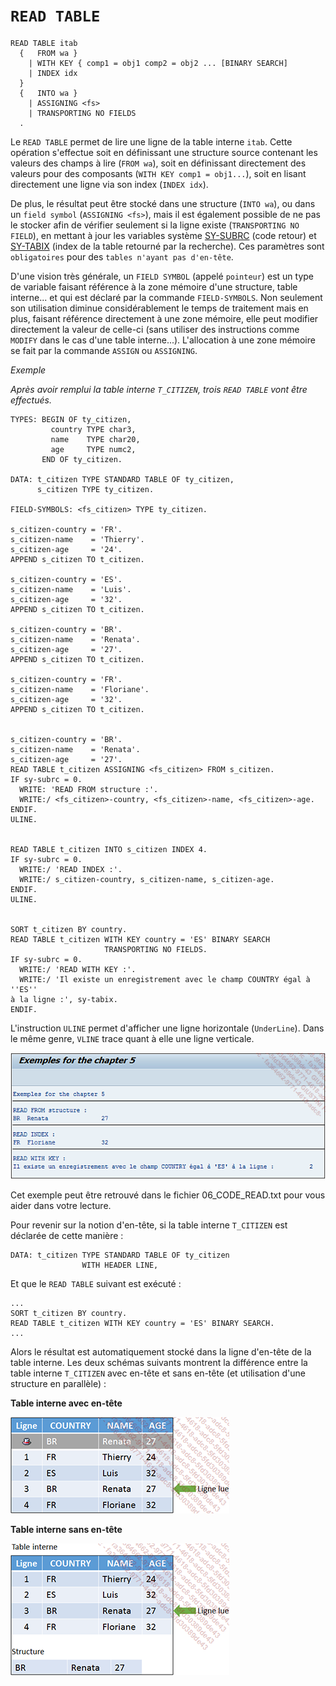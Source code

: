 # **`READ TABLE`**

```JS
READ TABLE itab
  {   FROM wa }
    | WITH KEY { comp1 = obj1 comp2 = obj2 ... [BINARY SEARCH]
    | INDEX idx
  }
  {   INTO wa }
    | ASSIGNING <fs>
    | TRANSPORTING NO FIELDS
  .
```

Le `READ TABLE` permet de lire une ligne de la table interne `itab`. Cette opération s'effectue soit en définissant une structure source contenant les valeurs des champs à lire (`FROM wa`), soit en définissant directement des valeurs pour des composants (`WITH KEY comp1 = obj1...`), soit en lisant directement une ligne via son index (`INDEX idx`).

De plus, le résultat peut être stocké dans une structure (`INTO wa`), ou dans un `field symbol` (`ASSIGNING <fs>`), mais il est également possible de ne pas le stocker afin de vérifier seulement si la ligne existe (`TRANSPORTING NO FIELD`), en mettant à jour les variables système [SY-SUBRC](../../99%20-%20Help/02%20-%20SY-SYSTEM.md) (code retour) et [SY-TABIX](../../99%20-%20Help/02%20-%20SY-SYSTEM.md) (index de la table retourné par la recherche). Ces paramètres sont `obligatoires` pour des `tables n'ayant pas d'en-tête`.

D'une vision très générale, un `FIELD SYMBOL` (appelé `pointeur`) est un type de variable faisant référence à la zone mémoire d'une structure, table interne... et qui est déclaré par la commande `FIELD-SYMBOLS`. Non seulement son utilisation diminue considérablement le temps de traitement mais en plus, faisant référence directement à une zone mémoire, elle peut modifier directement la valeur de celle-ci (sans utiliser des instructions comme `MODIFY` dans le cas d'une table interne...). L'allocation à une zone mémoire se fait par la commande `ASSIGN` ou `ASSIGNING`.

_Exemple_

_Après avoir remplui la table interne `T_CITIZEN`, trois `READ TABLE` vont être effectués._

```JS
TYPES: BEGIN OF ty_citizen,
         country TYPE char3,
         name    TYPE char20,
         age     TYPE numc2,
       END OF ty_citizen.

DATA: t_citizen TYPE STANDARD TABLE OF ty_citizen,
      s_citizen TYPE ty_citizen.

FIELD-SYMBOLS: <fs_citizen> TYPE ty_citizen.

s_citizen-country = 'FR'.
s_citizen-name    = 'Thierry'.
s_citizen-age     = '24'.
APPEND s_citizen TO t_citizen.

s_citizen-country = 'ES'.
s_citizen-name    = 'Luis'.
s_citizen-age     = '32'.
APPEND s_citizen TO t_citizen.

s_citizen-country = 'BR'.
s_citizen-name    = 'Renata'.
s_citizen-age     = '27'.
APPEND s_citizen TO t_citizen.

s_citizen-country = 'FR'.
s_citizen-name    = 'Floriane'.
s_citizen-age     = '32'.
APPEND s_citizen TO t_citizen.


s_citizen-country = 'BR'.
s_citizen-name    = 'Renata'.
s_citizen-age     = '27'.
READ TABLE t_citizen ASSIGNING <fs_citizen> FROM s_citizen.
IF sy-subrc = 0.
  WRITE: 'READ FROM structure :'.
  WRITE:/ <fs_citizen>-country, <fs_citizen>-name, <fs_citizen>-age.
ENDIF.
ULINE.


READ TABLE t_citizen INTO s_citizen INDEX 4.
IF sy-subrc = 0.
  WRITE:/ 'READ INDEX :'.
  WRITE:/ s_citizen-country, s_citizen-name, s_citizen-age.
ENDIF.
ULINE.


SORT t_citizen BY country.
READ TABLE t_citizen WITH KEY country = 'ES' BINARY SEARCH
                     TRANSPORTING NO FIELDS.
IF sy-subrc = 0.
  WRITE:/ 'READ WITH KEY :'.
  WRITE:/ 'Il existe un enregistrement avec le champ COUNTRY égal à ''ES''
à la ligne :', sy-tabix.
ENDIF.
```

L'instruction `ULINE` permet d'afficher une ligne horizontale (`UnderLine`). Dans le même genre, `VLINE` trace quant à elle une ligne verticale.

![](../../99%20-%20Ressources/08_Instructions_itab%20-%2007%20-%2001%20-%2001.png)

Cet exemple peut être retrouvé dans le fichier 06_CODE_READ.txt pour vous aider dans votre lecture.

Pour revenir sur la notion d'en-tête, si la table interne `T_CITIZEN` est déclarée de cette manière :

```JS
DATA: t_citizen TYPE STANDARD TABLE OF ty_citizen
                WITH HEADER LINE,
```

Et que le `READ TABLE` suivant est exécuté :

```JS
...
SORT t_citizen BY country.
READ TABLE t_citizen WITH KEY country = 'ES' BINARY SEARCH.
...
```

Alors le résultat est automatiquement stocké dans la ligne d'en-tête de la table interne. Les deux schémas suivants montrent la différence entre la table interne `T_CITIZEN` avec en-tête et sans en-tête (et utilisation d'une structure en parallèle) :

**Table interne avec en-tête**

![](../../99%20-%20Ressources/08_Instructions_itab%20-%2007%20-%2001%20-%2002.png)

**Table interne sans en-tête**

![](../../99%20-%20Ressources/08_Instructions_itab%20-%2007%20-%2001%20-%2003.png)
